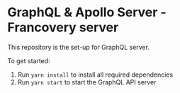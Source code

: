 # GraphQL & Apollo Server - Francovery server

This repository is the set-up for GraphQL server.

To get started:
1. Run `yarn install` to install all required dependencies
2. Run `yarn start` to start the GraphQL API server
